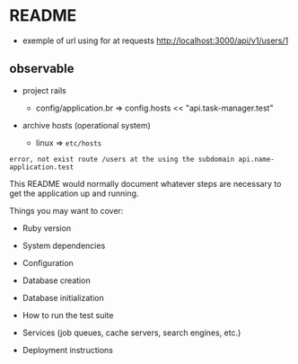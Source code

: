 # README


* exemple of url using for at requests [http://localhost:3000/api/v1/users/1](http://localhost:3000/api/v1/users/1)

## observable

* project rails 
  * config/application.br =>  config.hosts << "api.task-manager.test"

* archive hosts (operational system)
  * linux => `etc/hosts`


`error, not exist route /users at the using the subdomain api.name-application.test`

This README would normally document whatever steps are necessary to get the
application up and running.

Things you may want to cover:

* Ruby version

* System dependencies

* Configuration

* Database creation

* Database initialization

* How to run the test suite

* Services (job queues, cache servers, search engines, etc.)

* Deployment instructions


